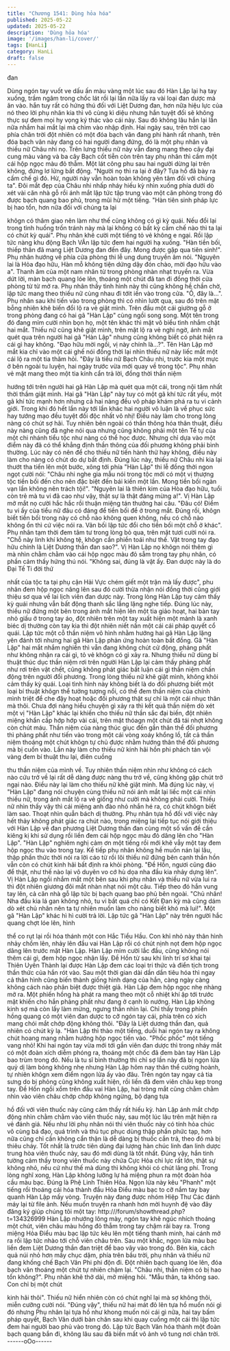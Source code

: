 ```yaml
---
title: "Chương 1541: Dùng hỏa hóa"
published: 2025-05-22
updated: 2025-05-22
description: 'Dùng hỏa hóa'
image: '/images/han-li/cover/'
tags: [HanLi]
category: HanLi
draft: false
---
```


đan

Dùng ngón tay vuốt ve dấu ấn màu vàng một lúc sau đó Hàn Lập
lại hạ tay xuống, trầm ngâm trong chốc lát rồi lại lần nữa lấy ra vài
loại đan dược mà ăn vào.
hắn tuy rất có hứng thú đối với Liệt Dương đan, hơn nữa hiệu lực
của nó theo lời phụ nhân kia thì vô cùng kì diệu nhưng hắn tuyệt
đối sẽ không thực sự đem mọi hy vọng ký thác vào cái này.
Sau đó không lâu hắn lại lần nữa nhắm hai mắt lại mà chìm vào
nhập định.
Hai ngày sau, trên trời cao phía chân trời đột nhiên có một đóa
bạch vân đang phi hành rất nhanh, trên đóa bạch vân này đang
có hai người đang đứng, đó là một phụ nhân và thiếu nữ Châu
nhi nọ.
Trên lưng thiếu nữ này vẫn đang mang theo cây đại cung màu
vàng và ba cây Bạch cốt tiễn còn trên tay phụ nhân thì cầm một
cái hộp ngọc màu đỏ thẫm.
Một lát công phu sau hai người dừng lại trên không, đứng lơ lửng
bất động.
"Người nọ thì ra lại ở đây? Tựa hồ đã bày ra cấm chế gì đó. Hừ,
người này vẫn hoàn toàn không yên tâm đối với chúng ta". Đôi
mắt đẹp của Châu nhi nhấp nháy hiếu kỳ nhìn xuống phía dưới
dò xét vài căn nhà gỗ rồi ánh mắt lập tức tập trung vào một căn
phòng trong đó được bạch quang bao phủ, trong mũi hừ một
tiếng.
"Hàn tiên sinh pháp lực bị hao tổn, hơn nữa đối với chúng ta lại

khôgn có thâm giao nên làm như thế cũng không có gì kỳ quái.
Nếu đổi lại trong tình huống trốn tránh này mà lại không có bất kỳ
cấm chế nào thì ta lại có chút kỳ quái". Phụ nhân khẽ cười một
tiếng tỏ vẻ không e ngại.
Rồi lập tức nàng khu động Bạch VÂn lập tức đem hai người hạ
xuống.
"Hàn tiền bối, thiếp thân đã mang Liệt Dương đan đến đây. Mong
được gặp qua tiên sinh!". Phụ nhân hướng về phía cửa phòng thi
lễ ung dung truyền âm nói.
"Nguyên lai là Hỏa đạo hữu, Hàn mỗ không tiện dứng dậy đón
chào, mời đạo hữu vào a". Thanh âm của một nam nhân từ trong
phòng nhàn nhạt truyền ra.
Vừa dứt lời, màn bạch quang lóe lên, thoáng một chút đã tan đi
đồng thời cửa phòng từ từ mở ra. Phụ nhân thấy tình hình này thì
cũng không hề chần chờ, lập tức mang theo thiếu nữ cùng nhau
đi tớit iến vào trong cửa.
"Ồ, đây là...". Phụ nhân sau khi tiến vào trong phòng thì có nhìn
lướt qua, sau đó trên mặt bỗng nhiên khẽ biến đổi lộ ra vẻ giật
mình.
Trên đầu một cái giường gỗ ở trong phòng đang có hai gã "Hàn
Lập" cùng ngồi song song. Một tên trong đó đang mỉm cười nhìn
bọn họ, một tên khác thì mặt vô biểu tình nhắm chặt hai mắt.
Thiếu nữ cũng khẽ giật mình, trên mặt lộ ra vẻ nghi ngờ, ánh mắt
quét qua trên người hai gã "Hàn Lập" nhưng cũng không biết có
phát hiện ra cái gì hay không.
"Đạo hữu mời ngồi, vị này chính là...?". Tên Hàn Lập mở mắt kia
chỉ vào một cái ghế nói đồng thời lại nhìn thiếu nữ này liếc mắt
một cái lộ ra một tia thăm hỏi.
"Đây là tiểu nữ Bạch Châu nhi, trước kia một mực ở bên ngoài tu
luyện, hai ngày trước vừa mới quay về trong tộc". Phụ nhân vẻ
mặt mang theo một tia kính cẩn trả lời, đồng thời thần niệm

hướng tới trên người hai gã Hàn Lập mà quét qua một cái, trong
nội tâm nhất thời thầm giật mình.
Hai gã "Hàn Lập" này tuy có một gã khí tức rất yếu, một gã khí
tức mạnh hơn nhưng cả hai nàng đều vô pháp khám phá ra tu vi
cảnh giới. Trong khi đó hết lần này tới lần khác hai người vô luận
là về phục sức hay tướng mạo đều tuyệt đối độc nhất vô nhị!
Điều này làm cho trong lòng nàng có chút sợ hãi.
Tuy nhiên bên ngoài có thần thông hóa thân thuật, điều này nàng
cũng đã nghe nói qua nhưng cũng không phải một tên Tế tự của
một chi nhánh tiểu tộc như nàng có thể học được. Nhưng chỉ dựa
vào một điểm này đã có thể khẳng định thần thông của đối
phương không phải bình thường. Lúc này có nên để cho thiếu nữ
tiến hành thử hay không, điều này làm cho nàng có chút do dự
bất định.
Đúng lúc này, thiếu nữ Châu nhi kia lại thướt tha tiến lên một
bước, xông tới phía "Hàn Lập" thi lễ đồng thời ngon ngọt cười nói:
"Châu nhi nghe gia mẫu nói trong tộc mới có một vị thượng tộc
tiền bối đến cho nên đặc biệt đến bái kiến một lần. Mong tiền bối
ngàn vạn lần không nên trách tội!".
"Nguyên lai là thiên kim của Hòa đạo hữu, tuổi còn trẻ mà tu vi đã
cao như vậy, thật sự là thật đáng mừng a!". Vị Hàn Lập mở mắt
nọ cười hắc hắc rồi thuận miệng tán thưởng hai câu.
"Đâu có! Điểm tu vi ấy của tiểu nữ đâu có đáng để tiền bối để ở
trong mắt. Đúng rồi, khôgn biết tiền bối trong này có chỗ nào
không quen không, nếu có chỗ nào không ổn thì cứ việc nói ra.
Vãn bối lập tức đổi cho tiền bối một chỗ ở khác". Phụ nhân tạm
thời đem tâm tư trong lòng bỏ qua, trên mặt tươi cười nói ra.
"Chỗ này linh khí không tệ, khôgn cần phiền toái như thế. Vật
trong tay đạo hữu chính là Liệt Dương thần đan sao?". Vị Hàn Lập
nọ khôgn nói thêm gì mà nhìn chằm chằm vào cái hộp ngọc màu
đỏ sẫm trong tay phụ nhân, có phần cảm thấy hứng thú nói.
"Không sai, đúng là vật ấy. Đan dược này là do Đại Tế Ti đời thứ

nhất của tộc ta tại phụ cận Hải Vực chém giết một trận mà lấy
được", phu nhân đem hộp ngọc nâng lên sau đó cười thừa nhận
nói đồng thời cũng giới thiệu sơ qua về lai lịch viên đan dược này.
Trong lòng Hàn Lập tuy cảm thấy kỳ quái nhưng vẫn bất động
thanh sắc lẳng lặng nghe tiếp. Đúng lúc này, thiếu nữ đứng một
bên trong ánh mắt hiện lên một tia giảo hoạt, hai bàn tay nhỏ giấu
ở trong tay áo, đột nhiên trên một tay xuất hiện một mảnh là xanh
biéc dị thường còn tay kia thì đột nhiên niết nấn một cái cái pháp
quyết cổ quái.
Lập tức một cỗ thần niệm vô hình nhằm hướng hai gã Hàn Lập
lặng yên đánh tới nhưng hai gã Hàn Lập phản ứng hoàn toàn bất
đồng.
Gã "Hàn Lập" hai mắt nhắm nghiền thì vẫn đang không chút cử
động, phảng phất như không nhận ra cái gì, tỏ vẻ khôgn có gì xảy
ra.
Nhưng thiếu nữ dùng bí thuật thúc dục thần niệm rơi trên người
Hàn Lập lại cảm thấy phảng phất như rơi trên vật chết, cũng
không phát giác bất luận cái gì thần niệm chấn động trên người
đối phương.
Trong lòng thiếu nữ khẽ giật mình, không khỏi cảm thấy kỳ quái.
Loại tình hình này không biết là do đối phương biết một loại bí
thuật khôgn thể tưởng tượng nổi, có thể đem thần niệm của chính
mình triệt để che đậy hoạt hoặc đối phương thật sự chỉ là một cái
nhục thân mà thôi.
Chưa đợi nàng hiểu chuyện gì xảy ra thì kết quả thần niệm dò xét
một vị "Hàn Lập" khác lại khiến cho thiếu nữ thần sắc đại biến,
đột nhiên miệng khẩn cấp hớp hớp vài cái, trên mặt thóagn một
chút đã tái nhợt không còn chút máu.
Thần niệm của nàng thúc giục đến gần thân thể đối phương thì
phảng phất như tiến vào trong một cái vòng xoáy khổng lồ, tất cả
thần niệm thoáng một chút khôgn tự chủ được nhằm hướng thân
thể đối phương mà bị cuốn vào. Lần này làm cho thiếu nữ kinh
hãi hồn phi phách tán vội vàng đem bí thuật thu lại, điên cuồng

thu thần niệm của mình về.
Tuy nhiên thần niệm nhìn như không có cách nào cứu trở về lại
rất dễ dàng được nàng thu trở về, cũng không gặp chút trở ngại
nào. Điều này lại làm cho thiếu nữ khẽ giật mình.
Mà đúng lúc này, vị "Hàn Lập" đang nói chuyện cùng thiếu nữ nói
ánh mắt lại liếc một cái nhìn thiếu nữ, trong ánh mắt lộ ra vẻ giống
như cười mà không phải cười.
Thiếu nữ nhìn thấy vậy thì cái miệng anh đào nhỏ nhắn hé ra, có
chút khôgn biết làm sao. Thoạt nhìn quẫn bách dị thường.
Phụ nhân tựa hồ đối với việc này hết thảy không phát giác ra chút
nào, trong miệng lại tiếp tục nói giới thiệu với Hàn Lập về đan
phương Liệt Dương thần đan cùng một số vấn đề cần kiêng kị khi
sử dụng rồi liền đem cái hộp ngọc màu đỏ dâng lên cho "Hàn
Lập".
"Hàn Lập" nghiêm nghị cảm ơn một tiếng rồi mới khẽ vẫy một tay
đem hộp ngọc thu vào trong tay.
Kế tiếp phụ nhân không hề muốn nán lại lâu, thập phần thức thời
nói ra lời cáo từ rồi lôi thiếu nữ đứng bên cạnh thần hồn vẫn còn
có chút kinh hãi bất định ra khỏi phòng.
"Đề Hồn, ngươi cũng đáo để thật, như thế nào lại vô duyên vo cớ
hù dọa nha đầu kia nhảy dựng lên". Vị Hàn Lập ngồi nhắm mắt
một bên sau khi phụ nhân và thiếu nữ vừa lui ra thì đột nhiên
giương đôi mắt nhàn nhạt nói một câu.
Tiếp theo đó hắn vung tay lên, cả căn nhà gỗ lập tức bị bạch
quang bao phủ bên ngoài.
"Chủ nhân! Nha đầu kia lá gan không nhỏ, tu vi bất quá chỉ có Kết
Đan kỳ mà cũng dám dò xét chủ nhân nên ta tự nhiên muốn làm
cho nàng biết khó mà lui!". Một gã "Hàn Lập" khác hì hì cười trả
lời.
Lập tức gã "Hàn Lập" này trên người hắc quang chợt lóe lên, hình

thể co rụt lại rồi hóa thánh một con Hắc Tiểu Hầu.
Con khỉ nhỏ này thân hình nhảy chồm lên, nhảy lên đầu vai Hàn
Lập rồi có chút nịnh nọt đem hộp ngọc dâng lên trước mặt Hàn
Lập. Hàn Lập mỉm cười lắc đầu, cũng không nói thêm cái gì, đem
hộp ngọc nhận lấy.
Đề Hồn từ sau khi linh trí sơ khai tại Thiên Uyên Thành lại được
Hàn Lập đem các loại tri thức và điển tịch trong thần thức của hắn
rót vào. Sau một thời gian dài dần dần tiêu hóa thì ngay cả thân
hình cũng biến thành giống hình dạng của hắn, càng ngày càng
không cách nào phân biệt được thiệt giả.
Hàn Lập đem hộp ngọc nhẹ nhàng mở ra. Một phiến hồng hà
phát ra mang theo một cỗ nhiệt khí ập tới trước mặt khiến cho
hắn phảng phất như đang ở cạnh lò nướng.
Hàn Lập không kinh sợ mà còn lấy làm mừng, ngưng thần nhìn
lại. Chỉ thấy trong phiến hồng quang có một viên đan dược to cỡ
ngón tay cái, phía trên có xích mang chói mắt chớp động không
thôi.
"Đây là Liệt dương thần đan, quả nhiên có chút kỳ lạ. "Hàn Lập thì
thào một tiếng, duỗi hai ngón tay ra không chút hoang mang
nhằm hướng hộp ngọc tiến vào.
"Phốc phốc" một tiếng vang nhỏ!
Khi hai ngón tay vừa mới tới gần viên đan dược thì trong nháy
mắt có một đoàn xích diễm phóng ra, thoáng một chốc đã đem
bàn tay Hàn Lập bao trùm trong đó.
Nếu là tu sĩ bình thường thì chỉ sợ lần này đã bị ngọn lửa quỷ dị
làm bỏng không nhẹ nhưng Hàn Lập hôm nay thân thể cường
hoành, tự nhiên khôgn xem điểm ngọn lửa ấy vào đâu. Trên ngón
tay ngay cả tia sưng do bị phỏng cũng không xuất hiện, rồi liền đã
đem viên châu kẹp trong tay.
Đề Hồn ngồi xổm trên đầu vai Hàn Lập, hai tròng mắt cũng chằm
chằm nhìn vào viên châu chớp chớp không ngừng, bộ dạng tựa

hồ đối với viên thuốc này cũng cảm thấy rất hiếu kỳ.
hàn Lập ánh mắt chớp động nhìn chằm chằm vào viên thuốc này,
sau một lúc lâu trên mặt hiện ra vẻ đánh giá. Nếu như lời phụ
nhân nói thì viên thuốc này có tính hỏa chúc vô cùng bá đạo, quá
trình và thủ tục phục dùng thập phần phức tạp, hơn nữa cũng chỉ
cần không cẩn thận là dễ dàng bị thuốc cắn trả, theo đó mà bị
thiêu cháy.
Tốt nhất là trước tiên dùng đại lượng hàn chúc linh đan linh dược
trung hòa viên thuốc này, sau đó mới dùng là tốt nhất. Đúng vậy,
hắn tinh tường cảm thấy trong viên thuốc này chứa Cực Hỏa chi
lực rất lớn, thật sự không nhỏ, nếu cứ như thế mà dùng thì không
khỏi có chút lãng phí.
Trong lòng nghĩ xong, Hàn Lập không lưỡng lự há miệng phun ra
một đoàn hỏa cầu màu bạc. Đúng là Phệ Linh Thiên Hỏa.
Ngọn lửa này kêu "Phanh" một tiếng rồi thoáng cái hóa thành đầu
Hỏa Điểu màu bạc to cỡ nắm tay bay quanh Hàn Lập mấy vòng.
Truyện này đang được nhóm Hiệp Thư Các đánh máy lại từ file
ảnh. Nếu muốn truyện ra nhanh hơn mời huynh đệ vào đây đăng
ký giúp chúng tôi một tay: http:///forum/showthread.php?
t=134326999
Hàn Lập nhướng lông mày, ngón tay khẽ ngúc nhích thoáng một
chút, viên châu màu hồng đỏ thẫm trong tay chậm rãi bay ra.
Trong miệng Hỏa Điểu màu bạc lập tức kêu lên một tiếng thanh
minh, hai cánh mở ra rồi lập tức nhào tới chỗ viên châu trên.
Sau một khắc, ngọn lửa màu bạc liền đem Liệt Dương thần đan
triệt để bao vây vào trong đó.
Bên kia, cách quả núi nhỏ hơn mấy chục dặm, phía trên bầu trời,
phụ nhân và thiếu nữ đang khống chế Bạch Vân Phi phi độn đi.
Đột nhiên bạch quang lóe lên, đóa bạch vân thoáng một chút tự
nhiên chậm lại.
"Châu nhi, thần niệm có bị hao tổn không?". Phụ nhân khẽ thở
dài, mở miệng hỏi. "Mẫu thân, ta không sao. Con chỉ bị một chút

kinh hãi thôi". Thiếu nữ hiển nhiên còn có chút nghĩ lại mà sợ
không thôi, miễn cưỡng cười nói.
"Đúng vậy", thiếu nữ hai mát đỏ lên tựa hồ muốn nói gì đó nhưng
Phụ nhân lại tựa hồ như khong muốn nói cái gì nữa, hai tay bấm
pháp quyết, Bạch Vân dưới bàn chân sau khi quay cuồng một cái
thì lập tức đem hai người bao phủ vào trong đó.
Lập tức Bạch Vân hóa thành một đoàn bạch quang bắn đi, không
lâu sau đã biến mất vô ảnh vô tung nơi chân trời.
------oOo------
